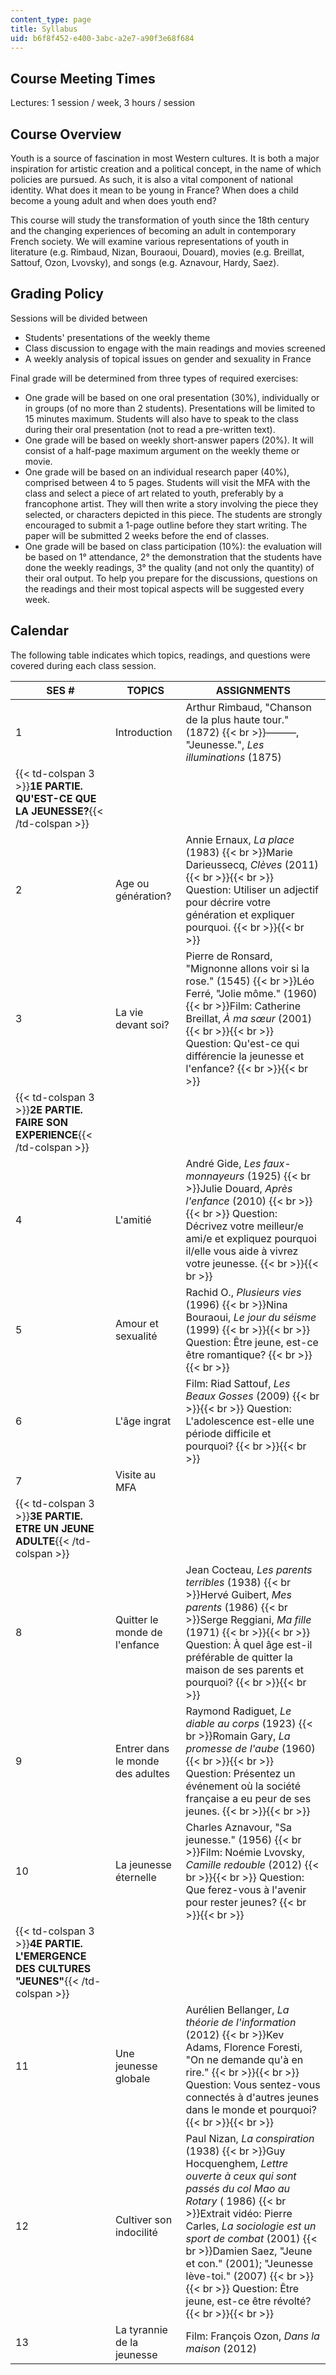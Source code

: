 ```yaml
---
content_type: page
title: Syllabus
uid: b6f8f452-e400-3abc-a2e7-a90f3e68f684
---
```


Course Meeting Times
--------------------

Lectures: 1 session / week, 3 hours / session

Course Overview
---------------

Youth is a source of fascination in most Western cultures. It is both a major inspiration for artistic creation and a political concept, in the name of which policies are pursued. As such, it is also a vital component of national identity. What does it mean to be young in France? When does a child become a young adult and when does youth end?

This course will study the transformation of youth since the 18th century and the changing experiences of becoming an adult in contemporary French society. We will examine various representations of youth in literature (e.g. Rimbaud, Nizan, Bouraoui, Douard), movies (e.g. Breillat, Sattouf, Ozon, Lvovsky), and songs (e.g. Aznavour, Hardy, Saez).

Grading Policy
--------------

Sessions will be divided between

*   Students' presentations of the weekly theme
*   Class discussion to engage with the main readings and movies screened
*   A weekly analysis of topical issues on gender and sexuality in France

Final grade will be determined from three types of required exercises:

*   One grade will be based on one oral presentation (30%), individually or in groups (of no more than 2 students). Presentations will be limited to 15 minutes maximum. Students will also have to speak to the class during their oral presentation (not to read a pre-written text).
*   One grade will be based on weekly short-answer papers (20%). It will consist of a half-page maximum argument on the weekly theme or movie.
*   One grade will be based on an individual research paper (40%), comprised between 4 to 5 pages. Students will visit the MFA with the class and select a piece of art related to youth, preferably by a francophone artist. They will then write a story involving the piece they selected, or characters depicted in this piece. The students are strongly encouraged to submit a 1-page outline before they start writing. The paper will be submitted 2 weeks before the end of classes.
*   One grade will be based on class participation (10%): the evaluation will be based on 1° attendance, 2° the demonstration that the students have done the weekly readings, 3° the quality (and not only the quantity) of their oral output. To help you prepare for the discussions, questions on the readings and their most topical aspects will be suggested every week.

Calendar
--------

The following table indicates which topics, readings, and questions were covered during each class session.

| SES # | TOPICS | ASSIGNMENTS |
| --- | --- | --- |
| 1 | Introduction | Arthur Rimbaud, "Chanson de la plus haute tour." (1872)  {{< br >}}———, "Jeunesse.", _Les illuminations_ (1875) |
| {{< td-colspan 3 >}}**1E PARTIE. QU'EST-CE QUE LA JEUNESSE?**{{< /td-colspan >}} |||
| 2 | Age ou génération? | Annie Ernaux, _La place_ (1983)  {{< br >}}Marie Darieussecq, _Clèves_ (2011) {{< br >}}{{< br >}} Question: Utiliser un adjectif pour décrire votre génération et expliquer pourquoi. {{< br >}}{{< br >}}  |
| 3 | La vie devant soi? | Pierre de Ronsard, "Mignonne allons voir si la rose." (1545)  {{< br >}}Léo Ferré, "Jolie môme." (1960)  {{< br >}}Film: Catherine Breillat, _À ma sœur_ (2001) {{< br >}}{{< br >}} Question: Qu'est-ce qui différencie la jeunesse et l'enfance? {{< br >}}{{< br >}}  |
| {{< td-colspan 3 >}}**2E PARTIE. FAIRE SON EXPERIENCE**{{< /td-colspan >}} |||
| 4 | L'amitié | André Gide, _Les faux-monnayeurs_ (1925)  {{< br >}}Julie Douard, _Après l'enfance_ (2010) {{< br >}}{{< br >}} Question: Décrivez votre meilleur/e ami/e et expliquez pourquoi il/elle vous aide à vivrez votre jeunesse. {{< br >}}{{< br >}}  |
| 5 | Amour et sexualité | Rachid O., _Plusieurs vies_ (1996)  {{< br >}}Nina Bouraoui, _Le jour du séisme_ (1999) {{< br >}}{{< br >}} Question: Être jeune, est-ce être romantique? {{< br >}}{{< br >}}  |
| 6 | L'âge ingrat | Film: Riad Sattouf, _Les Beaux Gosses_ (2009) {{< br >}}{{< br >}} Question: L'adolescence est-elle une période difficile et pourquoi? {{< br >}}{{< br >}}  |
| 7 | Visite au MFA | &nbsp; |
| {{< td-colspan 3 >}}**3E PARTIE. ETRE UN JEUNE ADULTE**{{< /td-colspan >}} |||
| 8 | Quitter le monde de l'enfance | Jean Cocteau, _Les parents terribles_ (1938)  {{< br >}}Hervé Guibert, _Mes parents_ (1986)  {{< br >}}Serge Reggiani, _Ma fille_ (1971) {{< br >}}{{< br >}} Question: À quel âge est-il préférable de quitter la maison de ses parents et pourquoi? {{< br >}}{{< br >}}  |
| 9 | Entrer dans le monde des adultes | Raymond Radiguet, _Le diable au corps_ (1923)  {{< br >}}Romain Gary, _La promesse de l'aube_ (1960) {{< br >}}{{< br >}} Question: Présentez un événement où la société française a eu peur de ses jeunes. {{< br >}}{{< br >}}  |
| 10 | La jeunesse éternelle | Charles Aznavour, "Sa jeunesse." (1956)  {{< br >}}Film: Noémie Lvovsky, _Camille redouble_ (2012) {{< br >}}{{< br >}} Question: Que ferez-vous à l'avenir pour rester jeunes? {{< br >}}{{< br >}}  |
| {{< td-colspan 3 >}}**4E PARTIE. L'EMERGENCE DES CULTURES "JEUNES"**{{< /td-colspan >}} |||
| 11 | Une jeunesse globale | Aurélien Bellanger, _La théorie de l'information_ (2012)  {{< br >}}Kev Adams, Florence Foresti, "On ne demande qu'à en rire." {{< br >}}{{< br >}} Question: Vous sentez-vous connectés à d'autres jeunes dans le monde et pourquoi? {{< br >}}{{< br >}}  |
| 12 | Cultiver son indocilité | Paul Nizan, _La conspiration_ (1938)  {{< br >}}Guy Hocquenghem, _Lettre ouverte à ceux qui sont passés du col Mao au Rotary_ ( 1986)  {{< br >}}Extrait vidéo: Pierre Carles, _La sociologie est un sport de combat_ (2001)  {{< br >}}Damien Saez, "Jeune et con." (2001); "Jeunesse lève-toi." (2007) {{< br >}}{{< br >}} Question: Être jeune, est-ce être révolté? {{< br >}}{{< br >}}  |
| 13 | La tyrannie de la jeunesse | Film: François Ozon, _Dans la maison_ (2012)